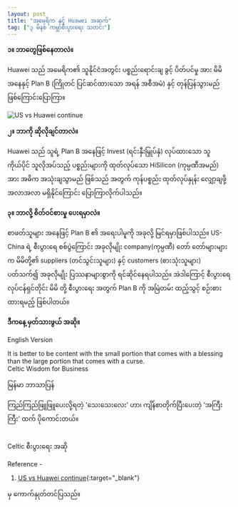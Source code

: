 ```yaml
---
layout: post
title: "အမေရိက နှင့် Huawei အဆက်"
tag: ["၃ မိနစ် ကမ္ဘာစီးပွားရေး သတင်း"]
---
```


**၁။ ဘာတွေဖြစ်နေတာလဲ။**

Huawei သည် အမေရိက၏   သူနိုင်ငံအတွင်း ပစ္စည်းရောင်းချ ခွင့် ပိတ်ပင်မှု အား မိမိ အနေနှင့် Plan B (ကြိုတင် ပြင်ဆင်ထားသော အရန် အစီအမံ) နှင့် တုန်ပြန်သွားမည် ဖြစ်ကြောင်းပြောကြာ။
<!-- more -->

<img src="http://drive.google.com/uc?export=view&id=1VydtYIBiY4By0M_AcGFGLZ-BalB59GYF" alt="US vs Huawei continue">

**၂။ ဘာကို ဆိုလိုချင်တာလဲ။**

Huawei သည် သူရဲ့ Plan B အနေဖြင့် Invest (ရင်းနှီးမြှုပ်နှံ) လုပ်ထားသော သူကိုယ်ပိုင် သူလိုအပ်သည့် ပစ္စည်းများကို ထုတ်လုပ်သော HiSilicon (ကုမ္ပဏီအမည်) အား အဓိက အသုံးချသွာမည် ဖြစ်သည် အတွက် ကုန်ပစ္စည်း ထုတ်လုပ်နှုန်း လျှော့ချဖို့ အလာအလာ မရှိနိုင်ကြောင်း  ပြောကြာလိုက်ပါသည်။



**၃။ ဘာလို့ စိတ်ဝင်စားမှု ပေးရမှာလဲ။**

စာဖတ်သူများ အနေဖြင့် Plan B ၏ အရေးပါမူကို အခုလို့ မြင်ရမှာဖြစ်ပါသည်။ US-China ရဲ့ စီးပွားရေ စစ်ပွဲကြောင်း အခုလိုမျိုး company(ကုမ္ပဏီ) တော် တော်များများက မိမိတို့၏ suppliers (တင်သွင်းသူများ) နှင့် customers (စားသုံးသူများ) ပတ်သက်၍ အခုလိုမျိုး ပြဿနာများစွာကို ရင်ဆိုင်နေရပါသည်။ အဲဒါကြောင့် စီးပွားရေ လုပ်ငန်ရှင်တိုင်း မိမိ တို့ စီးပွားရေး အတွက်  Plan B ကို အမြဲတမ်း ထည့်သွင့် စဉ်းစားထားရမည့် ဖြစ်ပါတယ်။

**ဒီကနေ့ မှတ်သားဖွယ် အဆို။**

English Version

It is better to be content with the small portion that comes with a blessing than the large portion that comes with a curse.
<br />
Celtic Wisdom for Business

မြန်မာ ဘာသာပြန်

ကြည်ကြည်ဖြူဖြူပေးလို့ရတဲ့ 'သေးသေးလေး' ဟာ၊
ကျိန်စာတိုက်ပြီးပေးတဲ့ 'အကြီးကြီး' ထက် ပိုကောင်းတယ်။

<br />
Celtic စီးပွားရေး အဆို


Reference -
1. [US vs Huawei continue](https://www.ft.com/content/ade28ae8-784d-11e9-bbad-7c18c0ea0201){:target="_blank"}

 မှ ကောက်နှုတ်တင်ပြသည်။
